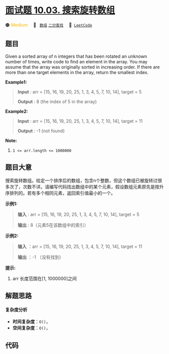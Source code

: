 # [面试题 10.03. 搜索旋转数组](https://leetcode.cn/problems/search-rotate-array-lcci)

🟠 <font color=#ffb800>Medium</font>&emsp; 🔖&ensp; [`数组`](/leetcode/outline/tag/array.md) [`二分查找`](/leetcode/outline/tag/binary-search.md)&emsp; 🔗&ensp;[`LeetCode`](https://leetcode.cn/problems/search-rotate-array-lcci)


## 题目

Given a sorted array of n integers that has been rotated an unknown number of
times, write code to find an element in the array. You may assume that the
array was originally sorted in increasing order. If there are more than one
target elements in the array, return the smallest index.

**Example1:**

> 
> 
> 
> 
> 
> **Input** : arr = [15, 16, 19, 20, 25, 1, 3, 4, 5, 7, 10, 14], target = 5
> 
> **Output** : 8 (the index of 5 in the array)

**Example2:**

> 
> 
> 
> 
> 
> **Input** : arr = [15, 16, 19, 20, 25, 1, 3, 4, 5, 7, 10, 14], target = 11
> 
> **Output** : -1 (not found)
> 
> 

**Note:**

  1. `1 <= arr.length <= 1000000`


## 题目大意

搜索旋转数组。给定一个排序后的数组，包含n个整数，但这个数组已被旋转过很多次了，次数不详。请编写代码找出数组中的某个元素，假设数组元素原先是按升序排列的。若有多个相同元素，返回索引值最小的一个。

**示例1:**

> 
> 
> 
> 
> 
> **输入** : arr = [15, 16, 19, 20, 25, 1, 3, 4, 5, 7, 10, 14], target = 5
> 
> **输出** : 8（元素5在该数组中的索引）
> 
> 

**示例2:**

> 
> 
> 
> 
> 
> **输入** ：arr = [15, 16, 19, 20, 25, 1, 3, 4, 5, 7, 10, 14], target = 11
> 
> **输出** ：-1 （没有找到）
> 
> 

**提示:**

  1. arr 长度范围在[1, 1000000]之间


## 解题思路

#### 复杂度分析

- **时间复杂度**：`O()`，
- **空间复杂度**：`O()`，

## 代码

```javascript

```